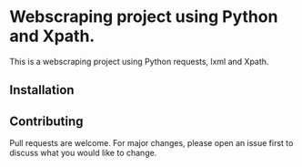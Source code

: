 # Webscraping project using Python and Xpath. 
This is a webscraping project using Python requests, lxml and Xpath.

## Installation


## Contributing
Pull requests are welcome. For major changes, please open an issue first to discuss what you would like to change.

